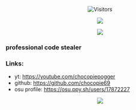 

<p align="center">
  <img alt="Visitors" src="https://komarev.com/ghpvc/?username=chocopie69&style=flat&labelColor=black&logo=github&label=Profile+Views&color=0d8ce0"/>
</p>

<p align="center">
  <img src="https://i.imgur.com/Dq4UVl8.png" />
</p>

<p align="center">
  <img src="https://discord.c99.nl/widget/theme-1/724277801565290546.png" />
</p>

### professional code stealer
### Links:
- yt: https://youtube.com/chocopiepogger
- github: https://github.com/chocopie69
- osu profile: https://osu.ppy.sh/users/17872227

<p align="center">
  <img src="https://github-readme-stats.vercel.app/api?username=chocopie69&show_icons=true&theme=algolia&hide_title=true&count_private=true" />
</p>



  

